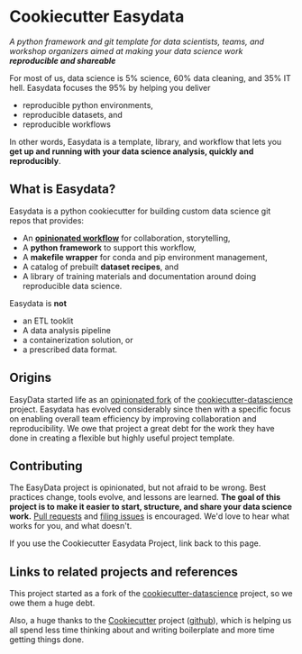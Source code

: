 # Cookiecutter Easydata
_A python framework and git template for data scientists, teams, and workshop organizers
aimed at making your data science work **reproducible and shareable**_

For most of us, data science is 5% science, 60% data cleaning, and 35%
IT hell.  Easydata focuses the 95% by helping you deliver

* reproducible python environments,
* reproducible datasets, and
* reproducible workflows

In other words, Easydata is a template, library, and workflow that lets you **get up and running with your data science analysis, quickly and reproducibly**.

## What is Easydata?

Easydata is a python cookiecutter for building custom data science git repos that provides:

* An [**opinionated workflow**](opinions.md) for collaboration, storytelling,
* A **python framework** to support this workflow,
* A **makefile wrapper** for conda and pip environment management,
* A catalog of prebuilt **dataset recipes**, and
* A library of training materials and documentation around doing reproducible data science.

Easydata is **not**

* an ETL tooklit
* A data analysis pipeline
* a containerization solution, or
* a prescribed data format.

## Origins
EasyData started life as an [opinionated fork](opinions.md) of the [cookiecutter-datascience] project. Easydata has evolved considerably since then with a specific focus on enabling overall team efficiency by improving collaboration and reproducibility.
We owe that project a great debt for the work they have done in creating
a flexible but highly useful project template.

## Contributing

The EasyData project is opinionated, but not afraid to be wrong. Best practices change, tools evolve, and lessons are learned. **The goal of this project is to make it easier to start, structure, and share your data science work.** [Pull requests](https://github.com/hackalog/cookiecutter-easydata/pulls) and [filing issues](https://github.com/hackalog/cookiecutter-easydata/issues) is encouraged. We'd love to hear what works for you, and what doesn't.

If you use the Cookiecutter Easydata Project, link back to this page.

## Links to related projects and references

This project started as a fork of the [cookiecutter-datascience] project, so we owe them a huge debt.

[cookiecutter-datascience]: https://github.com/drivendata/cookiecutter-data-science/

Also, a huge thanks to the
[Cookiecutter](https://cookiecutter.readthedocs.org/en/latest/)
project ([github](https://github.com/audreyr/cookiecutter)), which is
helping us all spend less time thinking about and writing boilerplate
and more time getting things done.
